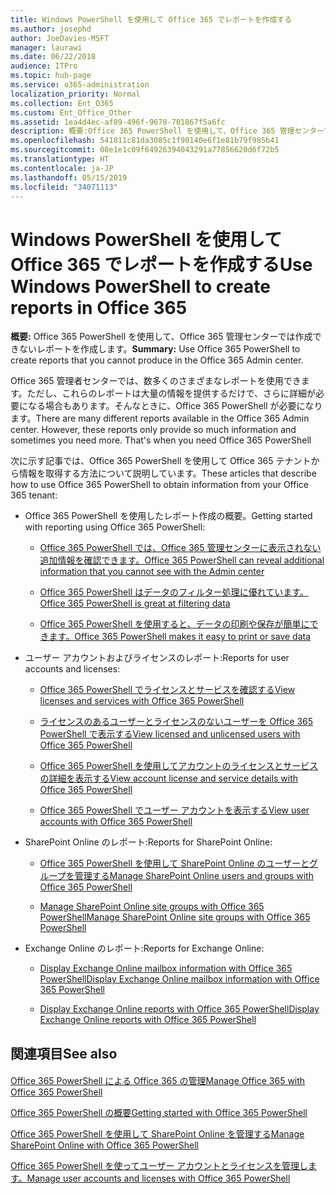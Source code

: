 ```yaml
---
title: Windows PowerShell を使用して Office 365 でレポートを作成する
ms.author: josephd
author: JoeDavies-MSFT
manager: laurawi
ms.date: 06/22/2018
audience: ITPro
ms.topic: hub-page
ms.service: o365-administration
localization_priority: Normal
ms.collection: Ent_O365
ms.custom: Ent_Office_Other
ms.assetid: 1ea4d4ec-af89-496f-9678-701867f5a6fc
description: 概要:Office 365 PowerShell を使用して、Office 365 管理センターでは作成できないレポートを作成します。
ms.openlocfilehash: 541811c81da3085c1f90140e6f1e81b79f985b41
ms.sourcegitcommit: 08e1e1c09f64926394043291a77856620d6f72b5
ms.translationtype: HT
ms.contentlocale: ja-JP
ms.lasthandoff: 05/15/2019
ms.locfileid: "34071113"
---
```

# <a name="use-windows-powershell-to-create-reports-in-office-365"></a><span data-ttu-id="b1cd5-103">Windows PowerShell を使用して Office 365 でレポートを作成する</span><span class="sxs-lookup"><span data-stu-id="b1cd5-103">Use Windows PowerShell to create reports in Office 365</span></span>

 <span data-ttu-id="b1cd5-104">**概要:** Office 365 PowerShell を使用して、Office 365 管理センターでは作成できないレポートを作成します。</span><span class="sxs-lookup"><span data-stu-id="b1cd5-104">**Summary:** Use Office 365 PowerShell to create reports that you cannot produce in the Office 365 Admin center.</span></span>
  
<span data-ttu-id="b1cd5-p101">Office 365 管理者センターでは、数多くのさまざまなレポートを使用できます。ただし、これらのレポートは大量の情報を提供するだけで、さらに詳細が必要になる場合もあります。そんなときに、Office 365 PowerShell が必要になります。</span><span class="sxs-lookup"><span data-stu-id="b1cd5-p101">There are many different reports available in the Office 365 Admin center. However, these reports only provide so much information and sometimes you need more. That's when you need Office 365 PowerShell</span></span>
  
<span data-ttu-id="b1cd5-108">次に示す記事では、Office 365 PowerShell を使用して Office 365 テナントから情報を取得する方法について説明しています。</span><span class="sxs-lookup"><span data-stu-id="b1cd5-108">These articles that describe how to use Office 365 PowerShell to obtain information from your Office 365 tenant:</span></span>
  
- <span data-ttu-id="b1cd5-109">Office 365 PowerShell を使用したレポート作成の概要。</span><span class="sxs-lookup"><span data-stu-id="b1cd5-109">Getting started with reporting using Office 365 PowerShell:</span></span>
    
  - [<span data-ttu-id="b1cd5-110">Office 365 PowerShell では、Office 365 管理センターに表示されない追加情報を確認できます。</span><span class="sxs-lookup"><span data-stu-id="b1cd5-110">Office 365 PowerShell can reveal additional information that you cannot see with the Admin center</span></span>](https://technet.microsoft.com/library/dn568034.aspx#reveal)
    
  - [<span data-ttu-id="b1cd5-111">Office 365 PowerShell はデータのフィルター処理に優れています。</span><span class="sxs-lookup"><span data-stu-id="b1cd5-111">Office 365 PowerShell is great at filtering data</span></span>](https://technet.microsoft.com/library/dn568034.aspx#filter)
    
  - [<span data-ttu-id="b1cd5-112">Office 365 PowerShell を使用すると、データの印刷や保存が簡単にできます。</span><span class="sxs-lookup"><span data-stu-id="b1cd5-112">Office 365 PowerShell makes it easy to print or save data</span></span>](https://technet.microsoft.com/library/dn568034.aspx#printsave)
    
- <span data-ttu-id="b1cd5-113">ユーザー アカウントおよびライセンスのレポート:</span><span class="sxs-lookup"><span data-stu-id="b1cd5-113">Reports for user accounts and licenses:</span></span>
    
  - [<span data-ttu-id="b1cd5-114">Office 365 PowerShell でライセンスとサービスを確認する</span><span class="sxs-lookup"><span data-stu-id="b1cd5-114">View licenses and services with Office 365 PowerShell</span></span>](view-licenses-and-services-with-office-365-powershell.md)
    
  - [<span data-ttu-id="b1cd5-115">ライセンスのあるユーザーとライセンスのないユーザーを Office 365 PowerShell で表示する</span><span class="sxs-lookup"><span data-stu-id="b1cd5-115">View licensed and unlicensed users with Office 365 PowerShell</span></span>](view-licensed-and-unlicensed-users-with-office-365-powershell.md)
    
  - [<span data-ttu-id="b1cd5-116">Office 365 PowerShell を使用してアカウントのライセンスとサービスの詳細を表示する</span><span class="sxs-lookup"><span data-stu-id="b1cd5-116">View account license and service details with Office 365 PowerShell</span></span>](view-account-license-and-service-details-with-office-365-powershell.md)
    
  - [<span data-ttu-id="b1cd5-117">Office 365 PowerShell でユーザー アカウントを表示する</span><span class="sxs-lookup"><span data-stu-id="b1cd5-117">View user accounts with Office 365 PowerShell</span></span>](view-user-accounts-with-office-365-powershell.md)
    
- <span data-ttu-id="b1cd5-118">SharePoint Online のレポート:</span><span class="sxs-lookup"><span data-stu-id="b1cd5-118">Reports for SharePoint Online:</span></span>
    
  - [<span data-ttu-id="b1cd5-119">Office 365 PowerShell を使用して SharePoint Online のユーザーとグループを管理する</span><span class="sxs-lookup"><span data-stu-id="b1cd5-119">Manage SharePoint Online users and groups with Office 365 PowerShell</span></span>](http://technet.microsoft.com/library/9680af2e-a965-4e62-92ee-da72105c7800.aspx)
    
  - [<span data-ttu-id="b1cd5-120">Manage SharePoint Online site groups with Office 365 PowerShell</span><span class="sxs-lookup"><span data-stu-id="b1cd5-120">Manage SharePoint Online site groups with Office 365 PowerShell</span></span>](http://technet.microsoft.com/library/122f4099-c78d-4cce-bab0-4343b04596ae.aspx)
    
- <span data-ttu-id="b1cd5-121">Exchange Online のレポート:</span><span class="sxs-lookup"><span data-stu-id="b1cd5-121">Reports for Exchange Online:</span></span>
    
  - [<span data-ttu-id="b1cd5-122">Display Exchange Online mailbox information with Office 365 PowerShell</span><span class="sxs-lookup"><span data-stu-id="b1cd5-122">Display Exchange Online mailbox information with Office 365 PowerShell</span></span>](http://technet.microsoft.com/library/13843002-56ca-4b75-81c5-84386522b01b.aspx)
    
  - [<span data-ttu-id="b1cd5-123">Display Exchange Online reports with Office 365 PowerShell</span><span class="sxs-lookup"><span data-stu-id="b1cd5-123">Display Exchange Online reports with Office 365 PowerShell</span></span>](http://technet.microsoft.com/library/4873a063-9fc4-4ed9-826a-6e935fef61d4.aspx)
    
## <a name="see-also"></a><span data-ttu-id="b1cd5-124">関連項目</span><span class="sxs-lookup"><span data-stu-id="b1cd5-124">See also</span></span>

#### 

[<span data-ttu-id="b1cd5-125">Office 365 PowerShell による Office 365 の管理</span><span class="sxs-lookup"><span data-stu-id="b1cd5-125">Manage Office 365 with Office 365 PowerShell</span></span>](manage-office-365-with-office-365-powershell.md)
  
[<span data-ttu-id="b1cd5-126">Office 365 PowerShell の概要</span><span class="sxs-lookup"><span data-stu-id="b1cd5-126">Getting started with Office 365 PowerShell</span></span>](getting-started-with-office-365-powershell.md)
  
[<span data-ttu-id="b1cd5-127">Office 365 PowerShell を使用して SharePoint Online を管理する</span><span class="sxs-lookup"><span data-stu-id="b1cd5-127">Manage SharePoint Online with Office 365 PowerShell</span></span>](manage-sharepoint-online-with-office-365-powershell.md)
  
[<span data-ttu-id="b1cd5-128">Office 365 PowerShell を使ってユーザー アカウントとライセンスを管理します。</span><span class="sxs-lookup"><span data-stu-id="b1cd5-128">Manage user accounts and licenses with Office 365 PowerShell</span></span>](manage-user-accounts-and-licenses-with-office-365-powershell.md)
  
